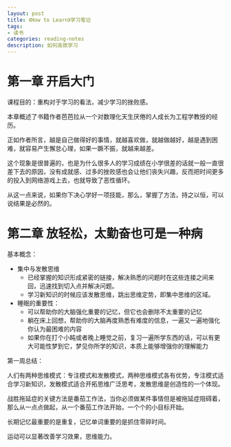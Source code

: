 ```yaml
---
layout: post
title: 《How to Learn》学习笔记
tags:
- 读书
categories: reading-notes
description: 如何高效学习
---
```


# 第一章 开启大门

课程目的：重构对于学习的看法，减少学习的挫败感。

本章概述了书籍作者芭芭拉从一个对数理化天生厌倦的人成长为工程学教授的经历。

正如作者所言，越是自己做得好的事情，就越喜欢做，就越做越好，越是遇到困难，就容易产生懈怠心理，如果一蹶不振，就越来越差。

这个现象是很普遍的，也是为什么很多人的学习成绩在小学很差的话就一般一直很差下去的原因，没有成就感、过多的挫败感也会让他们丧失兴趣，反而把时间更多的投入到网络游戏上去，也就导致了恶性循环。

从这一点来说，如果你下决心学好一项技能，那么，掌握了方法，持之以恒，可以说结果是必然的。

#  第二章 放轻松，太勤奋也可是一种病

基本概念：

* 集中与发散思维
	- 已经掌握的知识形成紧密的链接，解决熟悉的问题时在这些连接之间来回，迅速找到切入点并解决问题。
	- 学习新知识的时候应该发散思维，跳出思维定势，即集中思维的区域。
* 睡眠的重要性：
	- 可以帮助你的大脑强化重要的记忆，但它也会删除不太重要的记忆
	- 躺在床上回想，帮助你的大脑再度熟悉有难度的信息，一遍又一遍地强化你认为最困难的内容
	- 如果你在打个小盹或者晚上睡觉之前，复习一遍所学东西的话，可以有更大可能性梦到它，梦见你所学的知识，本质上能够增强你的理解能力

第一周总结：

人们有两种思维模式：专注模式和发散模式，两种思维模式各有优势，专注模式适合学习新知识，发散模式适合开拓思维广泛思考，发散思维是创造性的一个体现。

战胜拖延症的关键方法是番茄工作法，当你必须做某件事情但是被拖延症阻碍着，那么从一点点做起，从一个番茄工作法开始，一个个的小目标开始。

长期记忆最重要的是重复，记忆单词重要的是抓住零碎时间。

运动可以显著改善学习效果，思维能力。
